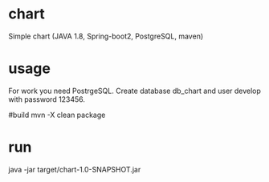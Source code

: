 # chart
Simple chart (JAVA 1.8, Spring-boot2, PostgreSQL, maven)

# usage
For work you need PostrgeSQL. 
Create database db_chart and user develop with password 123456. 

#build
mvn -X clean package

# run
java -jar target/chart-1.0-SNAPSHOT.jar